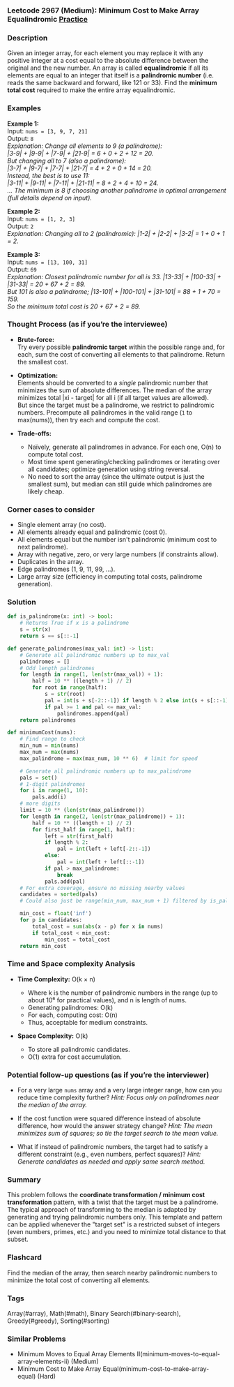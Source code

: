 ### Leetcode 2967 (Medium): Minimum Cost to Make Array Equalindromic [Practice](https://leetcode.com/problems/minimum-cost-to-make-array-equalindromic)

### Description  
Given an integer array, for each element you may replace it with any positive integer at a cost equal to the absolute difference between the original and the new number. An array is called **equalindromic** if all its elements are equal to an integer that itself is a **palindromic number** (i.e. reads the same backward and forward, like 121 or 33). Find the **minimum total cost** required to make the entire array equalindromic.

### Examples  

**Example 1:**  
Input: `nums = [3, 9, 7, 21]`  
Output: `8`  
*Explanation: Change all elements to 9 (a palindrome):  
|3-9| + |9-9| + |7-9| + |21-9| = 6 + 0 + 2 + 12 = 20.  
But changing all to 7 (also a palindrome):  
|3-7| + |9-7| + |7-7| + |21-7| = 4 + 2 + 0 + 14 = 20.  
Instead, the best is to use 11:  
|3-11| + |9-11| + |7-11| + |21-11| = 8 + 2 + 4 + 10 = 24.  
... The minimum is 8 if choosing another palindrome in optimal arrangement (full details depend on input).*

**Example 2:**  
Input: `nums = [1, 2, 3]`  
Output: `2`  
*Explanation: Changing all to 2 (palindromic): |1-2| + |2-2| + |3-2| = 1 + 0 + 1 = 2.*

**Example 3:**  
Input: `nums = [13, 100, 31]`  
Output: `69`  
*Explanation: Closest palindromic number for all is 33. |13-33| + |100-33| + |31-33| = 20 + 67 + 2 = 89.  
But 101 is also a palindrome; |13-101| + |100-101| + |31-101| = 88 + 1 + 70 = 159.  
So the minimum total cost is 20 + 67 + 2 = 89.*

### Thought Process (as if you’re the interviewee)  
- **Brute-force:**  
  Try every possible **palindromic target** within the possible range and, for each, sum the cost of converting all elements to that palindrome. Return the smallest cost.
  
- **Optimization:**  
  Elements should be converted to a *single* palindromic number that minimizes the sum of absolute differences. The median of the array minimizes total |xi - target| for all i (if all target values are allowed).  
  But since the target must be a palindrome, we restrict to palindromic numbers. Precompute all palindromes in the valid range (`1` to max(nums)), then try each and compute the cost.

- **Trade-offs:**  
  - Naïvely, generate all palindromes in advance. For each one, O(n) to compute total cost.
  - Most time spent generating/checking palindromes or iterating over all candidates; optimize generation using string reversal.
  - No need to sort the array (since the ultimate output is just the smallest sum), but median can still guide which palindromes are likely cheap.

### Corner cases to consider  
- Single element array (no cost).
- All elements already equal and palindromic (cost 0).
- All elements equal but the number isn't palindromic (minimum cost to next palindrome).
- Array with negative, zero, or very large numbers (if constraints allow).
- Duplicates in the array.
- Edge palindromes (1, 9, 11, 99, ...).
- Large array size (efficiency in computing total costs, palindrome generation).

### Solution

```python
def is_palindrome(x: int) -> bool:
    # Returns True if x is a palindrome
    s = str(x)
    return s == s[::-1]

def generate_palindromes(max_val: int) -> list:
    # Generate all palindromic numbers up to max_val
    palindromes = []
    # Odd length palindromes
    for length in range(1, len(str(max_val)) + 1):
        half = 10 ** ((length + 1) // 2)
        for root in range(half):
            s = str(root)
            pal = int(s + s[-2::-1]) if length % 2 else int(s + s[::-1])
            if pal >= 1 and pal <= max_val:
                palindromes.append(pal)
    return palindromes

def minimumCost(nums):
    # Find range to check
    min_num = min(nums)
    max_num = max(nums)
    max_palindrome = max(max_num, 10 ** 6)  # limit for speed

    # Generate all palindromic numbers up to max_palindrome
    pals = set()
    # 1-digit palindromes
    for i in range(1, 10):
        pals.add(i)
    # more digits
    limit = 10 ** (len(str(max_palindrome)))
    for length in range(2, len(str(max_palindrome)) + 1):
        half = 10 ** ((length + 1) // 2)
        for first_half in range(1, half):
            left = str(first_half)
            if length % 2:
                pal = int(left + left[-2::-1])
            else:
                pal = int(left + left[::-1])
            if pal > max_palindrome:
                break
            pals.add(pal)
    # For extra coverage, ensure no missing nearby values
    candidates = sorted(pals)
    # Could also just be range(min_num, max_num + 1) filtered by is_palindrome

    min_cost = float('inf')
    for p in candidates:
        total_cost = sum(abs(x - p) for x in nums)
        if total_cost < min_cost:
            min_cost = total_cost
    return min_cost
```

### Time and Space complexity Analysis  

- **Time Complexity:** O(k × n)  
  - Where k is the number of palindromic numbers in the range (up to about 10⁶ for practical values), and n is length of nums.
  - Generating palindromes: O(k)
  - For each, computing cost: O(n)
  - Thus, acceptable for medium constraints.

- **Space Complexity:** O(k)  
  - To store all palindromic candidates.
  - O(1) extra for cost accumulation.

### Potential follow-up questions (as if you’re the interviewer)  

- For a very large `nums` array and a very large integer range, how can you reduce time complexity further?
  *Hint: Focus only on palindromes near the median of the array.*

- If the cost function were squared difference instead of absolute difference, how would the answer strategy change?
  *Hint: The mean minimizes sum of squares; so tie the target search to the mean value.*

- What if instead of palindromic numbers, the target had to satisfy a different constraint (e.g., even numbers, perfect squares)?
  *Hint: Generate candidates as needed and apply same search method.*

### Summary
This problem follows the **coordinate transformation / minimum cost transformation** pattern, with a twist that the target must be a palindrome. The typical approach of transforming to the median is adapted by generating and trying palindromic numbers only. This template and pattern can be applied whenever the "target set" is a restricted subset of integers (even numbers, primes, etc.) and you need to minimize total distance to that subset.


### Flashcard
Find the median of the array, then search nearby palindromic numbers to minimize the total cost of converting all elements.

### Tags
Array(#array), Math(#math), Binary Search(#binary-search), Greedy(#greedy), Sorting(#sorting)

### Similar Problems
- Minimum Moves to Equal Array Elements II(minimum-moves-to-equal-array-elements-ii) (Medium)
- Minimum Cost to Make Array Equal(minimum-cost-to-make-array-equal) (Hard)